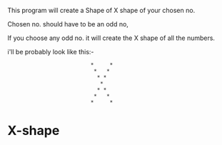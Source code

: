 This program will create a Shape of X shape of your chosen no.


Chosen no. should have to be an odd no,


If you choose any odd no. it will create the X shape of all the numbers.


i'll be probably look like this:-



                              *     *
                               *   *
                                * *
                                 *
                                * *
                               *   *
                              *     *
# X-shape

